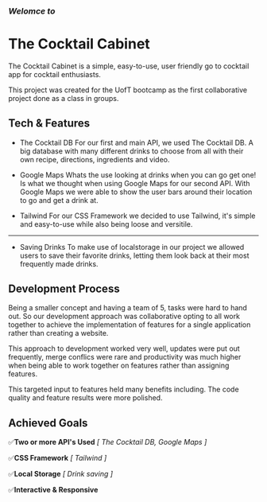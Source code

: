 ### _Welomce to_
# The Cocktail Cabinet

The Cocktail Cabinet is a simple, easy-to-use, user friendly 
go to cocktail app for cocktail enthusiasts.

This project was created for the UofT bootcamp as the first
collaborative project done as a class in groups.

## Tech & Features

- The Cocktail DB
For our first and main API, we used The Cocktail DB. A big database with many
different drinks to choose from all with their own recipe, directions, ingredients and video.

- Google Maps
Whats the use looking at drinks when you can go get one! Is what we thought when 
using Google Maps for our second API. With Google Maps we were able to show the 
user bars around their location to go and get a drink at.

- Tailwind
For our CSS Framework we decided to use Tailwind, it's simple and easy-to-use while
also being loose and versitile.  
---
- Saving Drinks
 To make use of localstorage in our project we allowed users to save their
 favorite drinks, letting them look back at their most frequently made drinks.

## Development Process

Being a smaller concept and having a team of 5, tasks were hard to hand out.
So our development approach was collaborative opting to all work together to achieve
the implementation of features for a single application rather than creating a website.

This approach to development worked very well, updates were put out frequently,
merge conflics were rare and productivity was much higher when being able to 
work together on features rather than assigning features.

 This targeted input to features held many benefits including. The code quality and 
 feature results were more polished.

## Achieved Goals

✅**Two or more API's Used** _[ The Cocktail DB, Google Maps ]_

✅**CSS Framework** _[ Tailwind ]_

✅**Local Storage** _[ Drink saving ]_

✅**Interactive & Responsive**
